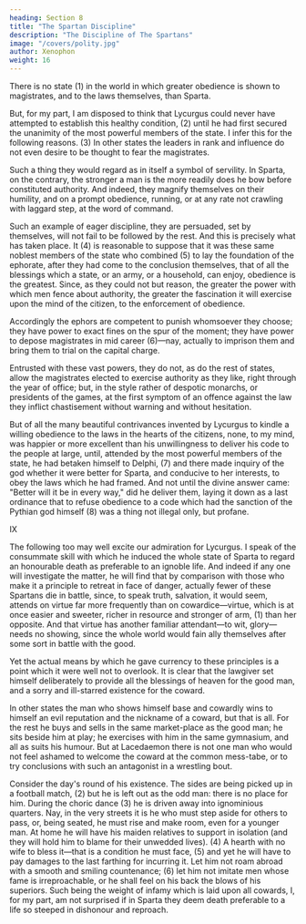 ```yaml
---
heading: Section 8
title: "The Spartan Discipline"
description: "The Discipline of The Spartans"
image: "/covers/polity.jpg"
author: Xenophon
weight: 16
---
```



There is no state (1) in the world in which greater obedience is shown to magistrates, and to the laws themselves, than Sparta. 

But, for my part, I am disposed to think that Lycurgus could never have attempted to establish this healthy condition, (2) until he had first secured the unanimity of the most powerful members of the state. I infer this for the following reasons. (3) In other states the leaders in rank and influence do not even desire to be thought to fear the magistrates. 

Such a thing they would regard as in itself a symbol of servility. In Sparta, on the contrary, the stronger a man is the more readily does he bow before constituted authority. And indeed, they magnify themselves on their humility, and on a prompt obedience, running, or at any rate not crawling with laggard step, at the word of command. 

Such an example of eager discipline, they are persuaded, set by themselves, will not fail to be followed by the rest. And this is precisely what has taken place. It (4) is reasonable to suppose that it was these same noblest members of the state who combined (5) to lay the foundation of the ephorate, after they had come to the conclusion themselves, that of all the blessings which a state, or an army, or a household, can enjoy, obedience is the greatest. Since, as they could not but reason, the greater the power with which men fence about authority, the greater the fascination it will exercise upon the mind of the citizen, to the enforcement of obedience.

Accordingly the ephors are competent to punish whomsoever they choose; they have power to exact fines on the spur of the moment; they have power to depose magistrates in mid career (6)—nay, actually to imprison them and bring them to trial on the capital charge. 

Entrusted with these vast powers, they do not, as do the rest of states, allow the magistrates elected to exercise authority as they like, right through the year of office; but, in the style rather of despotic monarchs, or presidents of the games, at the first symptom of an offence against the law they inflict chastisement without warning and without hesitation.

But of all the many beautiful contrivances invented by Lycurgus to kindle a willing obedience to the laws in the hearts of the citizens, none, to my mind, was happier or more excellent than his unwillingness to deliver his code to the people at large, until, attended by the most powerful members of the state, he had betaken himself to Delphi, (7) and there made inquiry of the god whether it were better for Sparta, and conducive to her interests, to obey the laws which he had framed. And not until the divine answer came: "Better will it be in every way," did he deliver them, laying it down as a last ordinance that to refuse obedience to a code which had the sanction of the Pythian god himself (8) was a thing not illegal only, but profane.



IX

The following too may well excite our admiration for Lycurgus. I speak of the consummate skill with which he induced the whole state of Sparta to regard an honourable death as preferable to an ignoble life. And indeed if any one will investigate the matter, he will find that by comparison with those who make it a principle to retreat in face of danger, actually fewer of these Spartans die in battle, since, to speak truth, salvation, it would seem, attends on virtue far more frequently than on cowardice—virtue, which is at once easier and sweeter, richer in resource and stronger of arm, (1) than her opposite. And that virtue has another familiar attendant—to wit, glory—needs no showing, since the whole world would fain ally themselves after some sort in battle with the good.


Yet the actual means by which he gave currency to these principles is a point which it were well not to overlook. It is clear that the lawgiver set himself deliberately to provide all the blessings of heaven for the good man, and a sorry and ill-starred existence for the coward.

In other states the man who shows himself base and cowardly wins to himself an evil reputation and the nickname of a coward, but that is all. For the rest he buys and sells in the same market-place as the good man; he sits beside him at play; he exercises with him in the same gymnasium, and all as suits his humour. But at Lacedaemon there is not one man who would not feel ashamed to welcome the coward at the common mess-tabe, or to try conclusions with such an antagonist in a wrestling bout. 

Consider the day's round of his existence. The sides are being picked up in a football match, (2) but he is left out as the odd man: there is no place for him. During the choric dance (3) he is driven away into ignominious quarters. Nay, in the very streets it is he who must step aside for others to pass, or, being seated, he must rise and make room, even for a younger man. At home he will have his maiden relatives to support in isolation (and they will hold him to blame for their unwedded lives). (4) A hearth with no wife to bless it—that is a condition he must face, (5) and yet he will have to pay damages to the last farthing for incurring it. Let him not roam abroad with a smooth and smiling countenance; (6) let him not imitate men whose fame is irreproachable, or he shall feel on his back the blows of his superiors. Such being the weight of infamy which is laid upon all cowards, I, for my part, am not surprised if in Sparta they deem death preferable to a life so steeped in dishonour and reproach.
